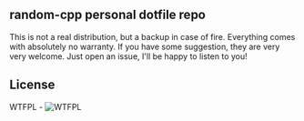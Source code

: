 ## random-cpp personal dotfile repo
This is not a real distribution, but a backup in case of fire. Everything comes with absolutely no warranty.
If you have some suggestion, they are very very welcome. Just open an issue, I'll be happy to listen to you!

## License
WTFPL - ![WTFPL](http://www.wtfpl.net/wp-content/uploads/2012/12/wtfpl-badge-2.png)
